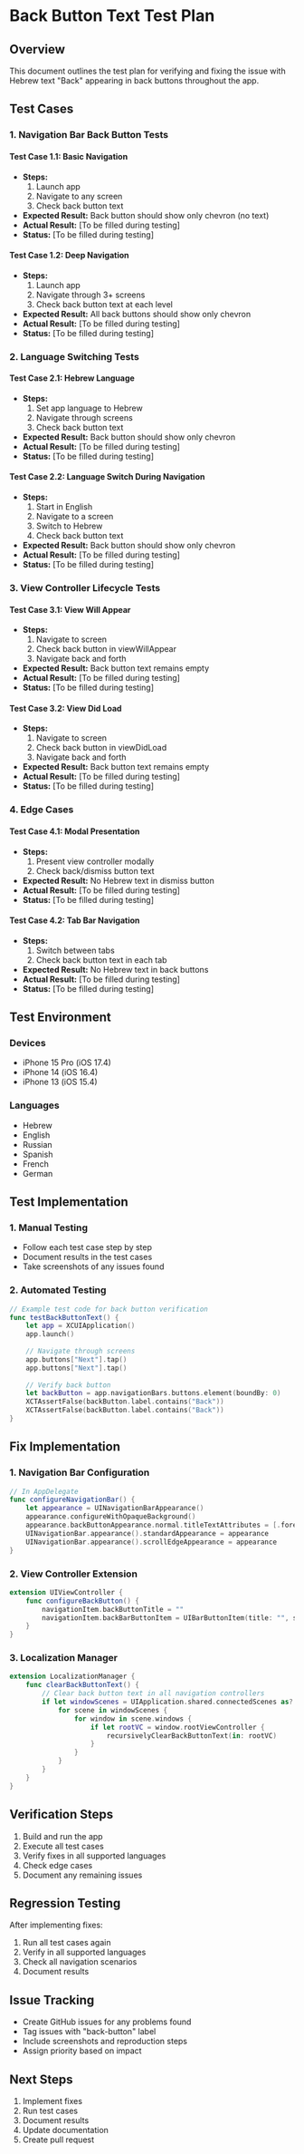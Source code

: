 # Back Button Text Test Plan

## Overview
This document outlines the test plan for verifying and fixing the issue with Hebrew text "Back" appearing in back buttons throughout the app.

## Test Cases

### 1. Navigation Bar Back Button Tests

#### Test Case 1.1: Basic Navigation
- **Steps:**
  1. Launch app
  2. Navigate to any screen
  3. Check back button text
- **Expected Result:** Back button should show only chevron (no text)
- **Actual Result:** [To be filled during testing]
- **Status:** [To be filled during testing]

#### Test Case 1.2: Deep Navigation
- **Steps:**
  1. Launch app
  2. Navigate through 3+ screens
  3. Check back button text at each level
- **Expected Result:** All back buttons should show only chevron
- **Actual Result:** [To be filled during testing]
- **Status:** [To be filled during testing]

### 2. Language Switching Tests

#### Test Case 2.1: Hebrew Language
- **Steps:**
  1. Set app language to Hebrew
  2. Navigate through screens
  3. Check back button text
- **Expected Result:** Back button should show only chevron
- **Actual Result:** [To be filled during testing]
- **Status:** [To be filled during testing]

#### Test Case 2.2: Language Switch During Navigation
- **Steps:**
  1. Start in English
  2. Navigate to a screen
  3. Switch to Hebrew
  4. Check back button text
- **Expected Result:** Back button should show only chevron
- **Actual Result:** [To be filled during testing]
- **Status:** [To be filled during testing]

### 3. View Controller Lifecycle Tests

#### Test Case 3.1: View Will Appear
- **Steps:**
  1. Navigate to screen
  2. Check back button in viewWillAppear
  3. Navigate back and forth
- **Expected Result:** Back button text remains empty
- **Actual Result:** [To be filled during testing]
- **Status:** [To be filled during testing]

#### Test Case 3.2: View Did Load
- **Steps:**
  1. Navigate to screen
  2. Check back button in viewDidLoad
  3. Navigate back and forth
- **Expected Result:** Back button text remains empty
- **Actual Result:** [To be filled during testing]
- **Status:** [To be filled during testing]

### 4. Edge Cases

#### Test Case 4.1: Modal Presentation
- **Steps:**
  1. Present view controller modally
  2. Check back/dismiss button text
- **Expected Result:** No Hebrew text in dismiss button
- **Actual Result:** [To be filled during testing]
- **Status:** [To be filled during testing]

#### Test Case 4.2: Tab Bar Navigation
- **Steps:**
  1. Switch between tabs
  2. Check back button text in each tab
- **Expected Result:** No Hebrew text in back buttons
- **Actual Result:** [To be filled during testing]
- **Status:** [To be filled during testing]

## Test Environment

### Devices
- iPhone 15 Pro (iOS 17.4)
- iPhone 14 (iOS 16.4)
- iPhone 13 (iOS 15.4)

### Languages
- Hebrew
- English
- Russian
- Spanish
- French
- German

## Test Implementation

### 1. Manual Testing
- Follow each test case step by step
- Document results in the test cases
- Take screenshots of any issues found

### 2. Automated Testing
```swift
// Example test code for back button verification
func testBackButtonText() {
    let app = XCUIApplication()
    app.launch()
    
    // Navigate through screens
    app.buttons["Next"].tap()
    app.buttons["Next"].tap()
    
    // Verify back button
    let backButton = app.navigationBars.buttons.element(boundBy: 0)
    XCTAssertFalse(backButton.label.contains("Back"))
    XCTAssertFalse(backButton.label.contains("Back"))
}
```

## Fix Implementation

### 1. Navigation Bar Configuration
```swift
// In AppDelegate
func configureNavigationBar() {
    let appearance = UINavigationBarAppearance()
    appearance.configureWithOpaqueBackground()
    appearance.backButtonAppearance.normal.titleTextAttributes = [.foregroundColor: UIColor.clear]
    UINavigationBar.appearance().standardAppearance = appearance
    UINavigationBar.appearance().scrollEdgeAppearance = appearance
}
```

### 2. View Controller Extension
```swift
extension UIViewController {
    func configureBackButton() {
        navigationItem.backButtonTitle = ""
        navigationItem.backBarButtonItem = UIBarButtonItem(title: "", style: .plain, target: nil, action: nil)
    }
}
```

### 3. Localization Manager
```swift
extension LocalizationManager {
    func clearBackButtonText() {
        // Clear back button text in all navigation controllers
        if let windowScenes = UIApplication.shared.connectedScenes as? Set<UIWindowScene> {
            for scene in windowScenes {
                for window in scene.windows {
                    if let rootVC = window.rootViewController {
                        recursivelyClearBackButtonText(in: rootVC)
                    }
                }
            }
        }
    }
}
```

## Verification Steps

1. Build and run the app
2. Execute all test cases
3. Verify fixes in all supported languages
4. Check edge cases
5. Document any remaining issues

## Regression Testing

After implementing fixes:
1. Run all test cases again
2. Verify in all supported languages
3. Check all navigation scenarios
4. Document results

## Issue Tracking

- Create GitHub issues for any problems found
- Tag issues with "back-button" label
- Include screenshots and reproduction steps
- Assign priority based on impact

## Next Steps

1. Implement fixes
2. Run test cases
3. Document results
4. Update documentation
5. Create pull request 